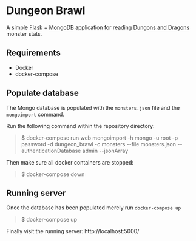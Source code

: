 # **Dungeon Brawl**

A simple [Flask](http://flask.pocoo.org/) + [MongoDB](https://www.mongodb.com/)
application for reading [Dungons and Dragons](http://dnd.wizards.com/) monster
stats.

## Requirements

 * Docker
 * docker-compose

## Populate database

The Mongo database is populated with the `monsters.json` file
and the `mongoimport` command.

Run the following command within the repository directory:

> $ docker-compose run web mongoimport -h mongo -u root -p password -d dungeon_brawl -c monsters --file monsters.json --authenticationDatabase admin --jsonArray

Then make sure all docker containers are stopped:

> $ docker-compose down

## Running server

Once the database has been populated merely run `docker-compose up`

> $ docker-compose up

Finally visit the running server: http://localhost:5000/
